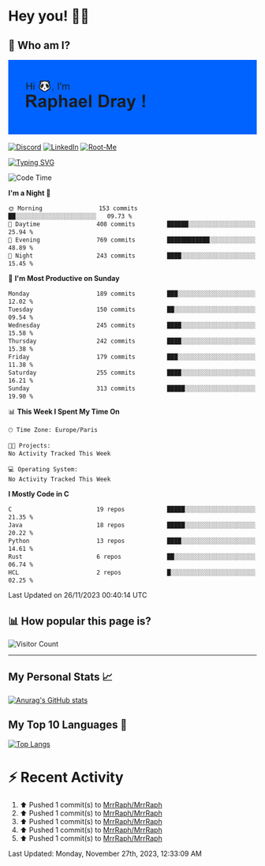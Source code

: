 # **Hey you! 👋🏼**

## **🔎 Who am I?**

<img src="https://github.com/MrrRaph/MrrRaph/blob/master/header.png?raw=true">

[![Discord](https://img.shields.io/badge/Discord-7289DA?style=for-the-badge&logo=discord&logoColor=white
)](https://discordapp.com/users/MrRaph#4214/)
[![LinkedIn](https://img.shields.io/badge/LinkedIn-0077B5?style=for-the-badge&logo=linkedin&logoColor=white)](https://www.linkedin.com/in/raphaeldray/)
[![Root-Me](https://img.shields.io/badge/dynamic/json?color=yellowgreen&label=Root-me%20Score&query=score&style=for-the-badge&url=https://raw.githubusercontent.com/MrrRaph/MrrRaph/master/root-me-stats.json&logoColor=white)](https://www.root-me.org/PandHacker)


[![Typing SVG](https://readme-typing-svg.herokuapp.com?font=glory&size=23&multiline=true&height=65&lines=CyberSecurity+Engineer+%F0%9F%92%BB;Freelance+Fullstack+Developer)](https://git.io/typing-svg)

<!--START_SECTION:waka-->
![Code Time](http://img.shields.io/badge/Code%20Time-0%20secs-blue)

**I'm a Night 🦉** 

```text
🌞 Morning                153 commits         ██░░░░░░░░░░░░░░░░░░░░░░░   09.73 % 
🌆 Daytime                408 commits         ██████░░░░░░░░░░░░░░░░░░░   25.94 % 
🌃 Evening                769 commits         ████████████░░░░░░░░░░░░░   48.89 % 
🌙 Night                  243 commits         ████░░░░░░░░░░░░░░░░░░░░░   15.45 % 
```
📅 **I'm Most Productive on Sunday** 

```text
Monday                   189 commits         ███░░░░░░░░░░░░░░░░░░░░░░   12.02 % 
Tuesday                  150 commits         ██░░░░░░░░░░░░░░░░░░░░░░░   09.54 % 
Wednesday                245 commits         ████░░░░░░░░░░░░░░░░░░░░░   15.58 % 
Thursday                 242 commits         ████░░░░░░░░░░░░░░░░░░░░░   15.38 % 
Friday                   179 commits         ███░░░░░░░░░░░░░░░░░░░░░░   11.38 % 
Saturday                 255 commits         ████░░░░░░░░░░░░░░░░░░░░░   16.21 % 
Sunday                   313 commits         █████░░░░░░░░░░░░░░░░░░░░   19.90 % 
```


📊 **This Week I Spent My Time On** 

```text
🕑︎ Time Zone: Europe/Paris

🐱‍💻 Projects: 
No Activity Tracked This Week

💻 Operating System: 
No Activity Tracked This Week
```

**I Mostly Code in C** 

```text
C                        19 repos            █████░░░░░░░░░░░░░░░░░░░░   21.35 % 
Java                     18 repos            █████░░░░░░░░░░░░░░░░░░░░   20.22 % 
Python                   13 repos            ████░░░░░░░░░░░░░░░░░░░░░   14.61 % 
Rust                     6 repos             ██░░░░░░░░░░░░░░░░░░░░░░░   06.74 % 
HCL                      2 repos             █░░░░░░░░░░░░░░░░░░░░░░░░   02.25 % 
```




 Last Updated on 26/11/2023 00:40:14 UTC
<!--END_SECTION:waka-->

## **📊 How popular this page is?**

![Visitor Count](https://profile-counter.glitch.me/MrrRaph/count.svg)

---

## **My Personal Stats 📈**

[![Anurag's GitHub stats](https://github-readme-stats.vercel.app/api?username=mrrraph&count_private=true&show_icons=true&title_color=fff&text_color=fff&bg_color=30,36d1dc,904e95)](https://github.com/anuraghazra/github-readme-stats)

## **My Top 10 Languages 📣**

[![Top Langs](https://github-readme-stats.vercel.app/api/top-langs/?username=mrrraph&langs_count=10&layout=compact&hide=html,css&hide_title=true)](https://github.com/anuraghazra/github-readme-stats)


# **⚡ Recent Activity**

<!--RECENT_ACTIVITY:start-->
1. ⬆️ Pushed 1 commit(s) to [MrrRaph/MrrRaph](https://github.com/MrrRaph/MrrRaph)<br>
2. ⬆️ Pushed 1 commit(s) to [MrrRaph/MrrRaph](https://github.com/MrrRaph/MrrRaph)<br>
3. ⬆️ Pushed 1 commit(s) to [MrrRaph/MrrRaph](https://github.com/MrrRaph/MrrRaph)<br>
4. ⬆️ Pushed 1 commit(s) to [MrrRaph/MrrRaph](https://github.com/MrrRaph/MrrRaph)<br>
5. ⬆️ Pushed 1 commit(s) to [MrrRaph/MrrRaph](https://github.com/MrrRaph/MrrRaph)<br>
<!--RECENT_ACTIVITY:end-->
<!--RECENT_ACTIVITY:last_update-->
Last Updated: Monday, November 27th, 2023, 12:33:09 AM
<!--RECENT_ACTIVITY:last_update_end-->
